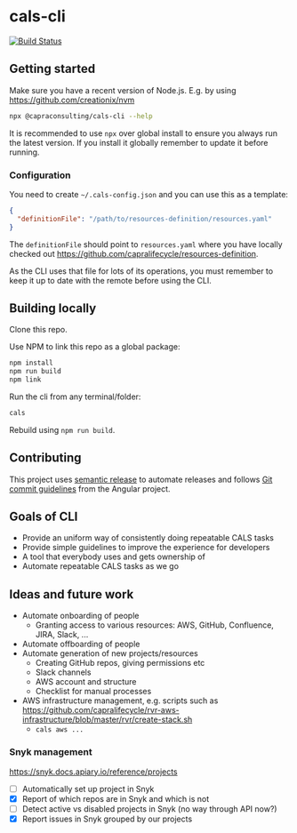 # cals-cli

[![Build Status](https://jenkins.capra.tv/buildStatus/icon?job=cals-internal/cals-cli/master)](https://jenkins.capra.tv/job/cals-internal/job/cals-cli/job/master/)

## Getting started

Make sure you have a recent version of Node.js. E.g. by using
https://github.com/creationix/nvm

```bash
npx @capraconsulting/cals-cli --help
```

It is recommended to use `npx` over global install to ensure you
always run the latest version. If you install it globally remember
to update it before running.

### Configuration

You need to create `~/.cals-config.json` and you can use this as a template:

```json
{
  "definitionFile": "/path/to/resources-definition/resources.yaml"
}
```

The `definitionFile` should point to `resources.yaml` where you have locally
checked out https://github.com/capralifecycle/resources-definition.

As the CLI uses that file for lots of its operations, you must remember
to keep it up to date with the remote before using the CLI.

## Building locally

Clone this repo.

Use NPM to link this repo as a global package:

```bash
npm install
npm run build
npm link
```

Run the cli from any terminal/folder:

```bash
cals
```

Rebuild using `npm run build`.

## Contributing

This project uses [semantic release](https://semantic-release.gitbook.io/semantic-release/)
to automate releases and follows
[Git commit guidelines](https://github.com/angular/angular/blob/master/CONTRIBUTING.md#commit)
from the Angular project.

## Goals of CLI

* Provide an uniform way of consistently doing repeatable CALS tasks
* Provide simple guidelines to improve the experience for developers
* A tool that everybody uses and gets ownership of
* Automate repeatable CALS tasks as we go

## Ideas and future work

* Automate onboarding of people
  * Granting access to various resources: AWS, GitHub, Confluence, JIRA, Slack, ...
* Automate offboarding of people
* Automate generation of new projects/resources
  * Creating GitHub repos, giving permissions etc
  * Slack channels
  * AWS account and structure
  * Checklist for manual processes
* AWS infrastructure management, e.g. scripts such as https://github.com/capralifecycle/rvr-aws-infrastructure/blob/master/rvr/create-stack.sh
  * `cals aws ...`

### Snyk management

https://snyk.docs.apiary.io/reference/projects

* [ ] Automatically set up project in Snyk
* [x] Report of which repos are in Snyk and which is not
* [ ] Detect active vs disabled projects in Snyk (no way through API now?)
* [x] Report issues in Snyk grouped by our projects
